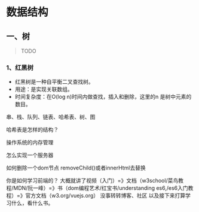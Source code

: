 # 数据结构

## 一、树

> TODO

###  1、红黑树

- 红黑树是一种自平衡二叉查找树。
- 用途：是实现关联数组。
- 时间复杂度：在O(log n)时间内做查找，插入和删除，这里的n 是树中元素的数目。


串、栈、队列、链表、哈希表、树、图

哈希表是怎样的结构？

操作系统的内存管理

怎么实现一个服务器

如何删除一个dom节点
removeChild()或者innerHtml去替换


你是如何学习前端的？
大概就讲了视频（入门）=》文档（w3school/菜鸟教程/MDN/阮一峰）=》书（dom编程艺术/红宝书/understanding es6,/es6入门教程）=》官方文档（w3.org/vuejs.org）
没事转转博客、社区
以及接下来打算学习什么，看什么书。
